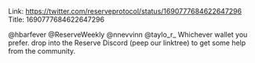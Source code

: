 Link:  https://twitter.com/reserveprotocol/status/1690777684622647296
Title: 1690777684622647296

@hbarfever @ReserveWeekly @nnevvinn @taylo_r_ Whichever wallet you prefer. drop into the Reserve Discord (peep our linktree) to get some help from the community.
